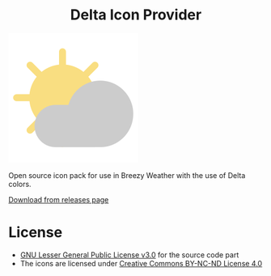 <h1 align="center">Delta Icon Provider</h1>

![Icon](fastlane/metadata/android/en-US/images/icon.png)

Open source icon pack for use in Breezy Weather with the use of Delta colors.

[Download from releases page](https://github.com/Delta-Icons/BreezyWeatherIcons/releases)

# License

* [GNU Lesser General Public License v3.0](/LICENSE) for the source code part
* The icons are licensed under [Creative Commons BY-NC-ND License 4.0](https://creativecommons.org/licenses/by-nc-nd/4.0/)
